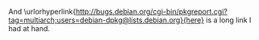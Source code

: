 And \urlorhyperlink{http://bugs.debian.org/cgi-bin/pkgreport.cgi?tag=multiarch;users=debian-dpkg@lists.debian.org}{here} is a long link I had at hand. 

